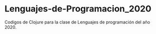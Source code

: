 # Lenguajes-de-Programacion_2020
Codigos de Clojure para la clase de Lenguajes de programación del año 2020.
